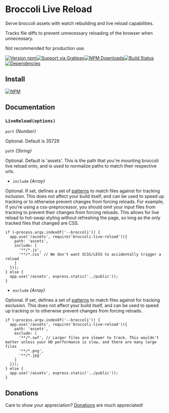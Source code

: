 # Broccoli Live Reload

Serve broccoli assets with watch rebuilding and live reload capabilities.

Tracks file diffs to prevent unnecessary reloading of the browser when unnecessary.

Not recommended for production use.

[![Version npm](https://img.shields.io/npm/v/broccoli-live-reload.svg?style=flat-square)](https://www.npmjs.com/package/broccoli-live-reload)[![Support via Gratipay](https://img.shields.io/gratipay/Bajix.svg)](https://gratipay.com/Bajix)[![NPM Downloads](https://img.shields.io/npm/dm/broccoli-live-reload.svg?style=flat-square)](https://www.npmjs.com/package/broccoli-live-reload)[![Build Status](https://img.shields.io/codeship/5c87c390-3128-0133-d618-0a744e9a501a.svg)](https://codeship.com/projects/99674)[![Dependencies](https://img.shields.io/david/Bajix/broccoli-live-reload.svg?style=flat-square)](https://david-dm.org/Bajix/broccoli-live-reload)

## Install

[![NPM](https://nodei.co/npm/broccoli-live-reload.png?downloads=true&downloadRank=true)](https://nodei.co/npm/broccoli-live-reload/)

## Documentation

### `LiveReload(options)`

`port` *{Number}*

Optional. Default is 35729

`path` *{String}*

Optional. Default is 'assets'. This is the path that you're mounting broccoli live reload onto, and is used to normalize paths to match their respective urls.

- `include` *{Array}*

Optional. If set, defines a set of [patterns](https://www.npmjs.com/package/minimatch) to match files against for tracking inclusion. This does not affect your build itself, and can be used to speed up tracking or to otherwise prevent changes from forcing reloads. For example, if you're using a css-preprocessor, you should omit your input files from tracking to prevent their changes from forcing reloads. This allows for live reload to hot-swap styling without refreshing the page, so long as the only tracked files that changed are CSS.

```
if (~process.argv.indexOf('--broccoli')) {
  app.use('/assets', require('broccoli-live-reload')({
    path: 'assets',
    include: [
      '**/*.js',
      '**/*.css' // We don't want SCSS/LESS to accidentally trigger a reload
    ]
  }));
} else {
  app.use('/assets', express.static('../public'));
}

```

- `exclude` *{Array}*

Optional. If set, defines a set of [patterns](https://www.npmjs.com/package/minimatch) to match files against for tracking exclusion. This does not affect your build itself, and can be used to speed up tracking or to otherwise prevent changes from forcing reloads.

```
if (~process.argv.indexOf('--broccoli')) {
  app.use('/assets', require('broccoli-live-reload')({
    path: 'assets',
    exclude: [
      '**/*.swf', // Larger files are slower to track. This wouldn't matter unless your HD performance is slow, and there are many large files
      '**/*.png',
      '**/*.jpg'
    ]
  }));
} else {
  app.use('/assets', express.static('../public'));
}

```

## Donations

Care to show your appreciation? [Donations](https://gratipay.com/~Bajix/) are much appreciated!
